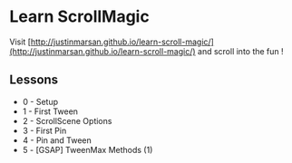 # Learn ScrollMagic

Visit [http://justinmarsan.github.io/learn-scroll-magic/](http://justinmarsan.github.io/learn-scroll-magic/) and scroll into the fun !

## Lessons

* 0 - Setup
* 1 - First Tween
* 2 - ScrollScene Options
* 3 - First Pin
* 4 - Pin and Tween
* 5 - [GSAP] TweenMax Methods (1)
